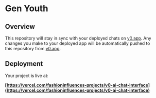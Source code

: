 # Gen Youth 

## Overview

This repository will stay in sync with your deployed chats on [v0.app](https://v0.app).
Any changes you make to your deployed app will be automatically pushed to this repository from [v0.app](https://v0.app).

## Deployment

Your project is live at:

**[https://vercel.com/fashioninfluences-projects/v0-ai-chat-interface](https://vercel.com/fashioninfluences-projects/v0-ai-chat-interface)**
